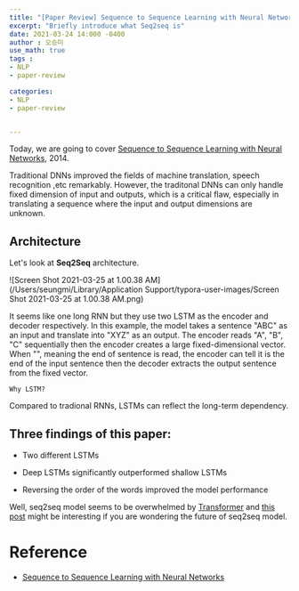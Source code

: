 ```yaml
---
title: "[Paper Review] Sequence to Sequence Learning with Neural Networks"
excerpt: "Briefly introduce what Seq2seq is"
date: 2021-03-24 14:000 -0400
author : 오승미
use_math: true
tags :
- NLP
- paper-review

categories:
- NLP
- paper-review


---
```




Today, we are going to cover [Sequence to Sequence Learning with Neural Networks](https://arxiv.org/pdf/1409.3215.pdf), 2014. 

Traditional DNNs improved the fields of machine translation, speech recognition ,etc remarkably. However, the traditonal DNNs can only handle fixed dimension of input and outputs, which is a critical flaw, especially in translating a sequence where the input and output dimensions are unknown.

## Architecture

Let's look at **Seq2Seq** architecture.

![Screen Shot 2021-03-25 at 1.00.38 AM](/Users/seungmi/Library/Application Support/typora-user-images/Screen Shot 2021-03-25 at 1.00.38 AM.png)

It seems like one long RNN but they use two LSTM as the encoder and decoder respectively. In this example, the model takes a sentence "ABC" as an input and translate into "XYZ" as an output. The encoder reads "A", "B", "C" sequentially then the encoder creates a large fixed-dimensional vector. When "<EOS>", meaning the end of sentence is read, the encoder can tell it is the end of the input sentence then the decoder extracts the output sentence from the fixed vector. 

`Why LSTM?`

Compared to tradional RNNs, LSTMs can reflect the long-term dependency.

 

## Three findings of this paper:

- Two different LSTMs

- Deep LSTMs significantly outperformed shallow LSTMs

- Reversing the order of the words improved the model performance



Well, seq2seq model seems to be overwhelmed by [Transformer](https://arxiv.org/abs/1706.03762) and [this post](https://towardsdatascience.com/is-the-race-over-for-seq2seq-models-adef2b24841c) might be interesting if you are wondering the future of seq2seq model.

# Reference

- [Sequence to Sequence Learning with Neural Networks](https://arxiv.org/pdf/1409.3215.pdf)

